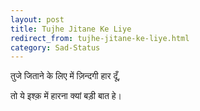 ```yaml
---
layout: post
title: Tujhe Jitane Ke Liye 
redirect_from: tujhe-jitane-ke-liye.html
category: Sad-Status
---
```

तुजे जिताने के लिए में ज़िन्दगी हार दूँ,

तो ये इश्क़ में हारना क्यां बड़ी बात हे। 